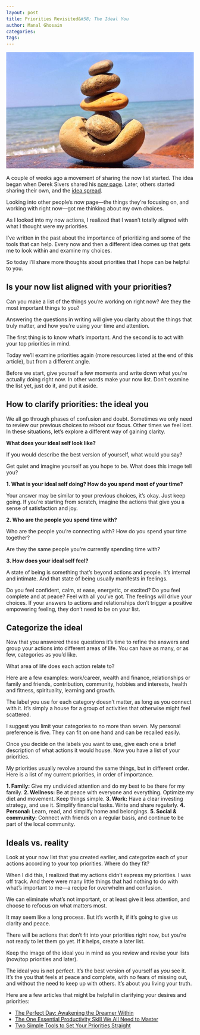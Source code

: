 ```yaml
---
layout: post
title: Priorities Revisited&#58; The Ideal You
author: Manal Ghosain
categories:
tags:
---
```


![Top priorities](/images/priorities.jpg)


A couple of weeks ago a movement of sharing the now list started. The idea began when Derek Sivers shared his [now page](http://sivers.org/now). Later, others started sharing their own, and the [idea spread](http://sivers.org/nowff).

Looking into other people’s now page—the things they’re focusing on, and working with right now—got me thinking about my own choices.

As I looked into my now actions, I realized that I wasn’t totally aligned with what I thought were my priorities.

I’ve written in the past about the importance of prioritizing and some of the tools that can help. Every now and then a different idea comes up that gets me to look within and examine my choices.

So today I’ll share more thoughts about priorities that I hope can be helpful to you.

## Is your now list aligned with your priorities?

Can you make a list of the things you’re working on right now? Are they the most important things to you?

Answering the questions in writing will give you clarity about the things that truly matter, and how you’re using your time and attention.

The first thing is to know what’s important. And the second is to act with your top priorities in mind.

Today we’ll examine priorities again (more resources listed at the end of this article), but from a different angle.

Before we start, give yourself a few moments and write down what you’re actually doing right now. In other words make your now list. Don’t examine the list yet, just do it, and put it aside.

## How to clarify priorities: the ideal you

We all go through phases of confusion and doubt. Sometimes we only need to review our previous choices to reboot our focus. Other times we feel lost. In these situations, let’s explore a different way of gaining clarity.

**What does your ideal self look like?**

If you would describe the best version of yourself, what would you say?

Get quiet and imagine yourself as you hope to be. What does this image tell you?

**1. What is your ideal self doing? How do you spend most of your time?**

Your answer may be similar to your previous choices, it’s okay. Just keep going. If you’re starting from scratch, imagine the actions that give you a sense of satisfaction and joy.

**2. Who are the people you spend time with?**

Who are the people you’re connecting with? How do you spend your time together?

Are they the same people you’re currently spending time with?

**3. How does your ideal self feel?**

A state of being is something that’s beyond actions and people. It’s internal and intimate. And that state of being usually manifests in feelings.

Do you feel confident, calm, at ease, energetic, or excited? Do you feel complete and at peace? Feel with all you’ve got. The feelings will drive your choices. If your answers to actions and relationships don’t trigger a positive empowering feeling, they don’t need to be on your list.

## Categorize the ideal

Now that you answered these questions it’s time to refine the answers and group your actions into different areas of life. You can have as many, or as few, categories as you’d like.

What area of life does each action relate to?

Here are a few examples: work/career, wealth and finance, relationships or family and friends, contribution, community, hobbies and interests, health and fitness, spirituality, learning and growth.

The label you use for each category doesn’t matter, as long as you connect with it. It’s simply a house for a group of activities that otherwise might feel scattered.

I suggest you limit your categories to no more than seven. My personal preference is five. They can fit on one hand and can be recalled easily.

Once you decide on the labels you want to use, give each one a brief description of what actions it would house. Now you have a list of your priorities.

My priorities usually revolve around the same things, but in different order. Here is a list of my current priorities, in order of importance.

**1. Family:** Give my undivided attention and do my best to be there for my family.
**2. Wellness:** Be at peace with everyone and everything. Optimize my diet and movement. Keep things simple.
**3. Work:** Have a clear investing strategy, and use it. Simplify financial tasks. Write and share regularly.
**4. Personal:** Learn, read, and simplify home and belongings.
**5. Social & community:** Connect with friends on a regular basis, and continue to be part of the local community.

## Ideals vs. reality

Look at your now list that you created earlier, and categorize each of your actions according to your top priorities. Where do they fit?

When I did this, I realized that my actions didn’t express my priorities. I was off track. And there were many little things that had nothing to do with what’s important to me—a recipe for overwhelm and confusion.

We can eliminate what’s not important, or at least give it less attention, and choose to refocus on what matters most.

It may seem like a long process. But it’s worth it, if it’s going to give us clarity and peace.

There will be actions that don’t fit into your priorities right now, but you’re not ready to let them go yet. If it helps, create a later list.

Keep the image of the ideal you in mind as you review and revise your lists (now/top priorities and later).

The ideal you is not perfect. It’s the best version of yourself as *you* see it. It’s the you that feels at peace and complete, with no fears of missing out, and without the need to keep up with others. It’s about you living your truth.

Here are a few articles that might be helpful in clarifying your desires and priorities:

- [The Perfect Day: Awakening the Dreamer Within](/perfect-day/)
- [The One Essential Productivity Skill We All Need to Master](/prioritize/)
- [Two Simple Tools to Set Your Priorities Straight](/two-simple-tools-to-set-your-priorities-straight/)
